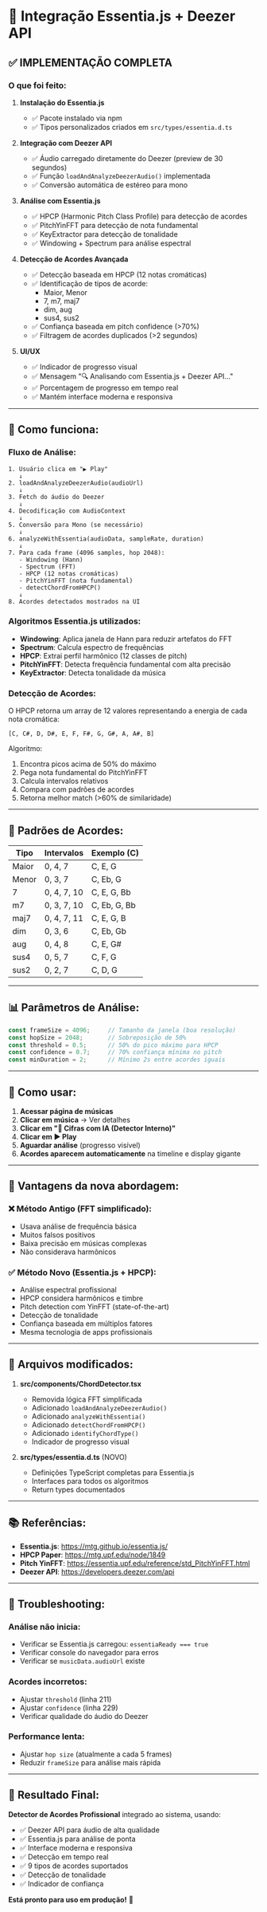 # 🎵 Integração Essentia.js + Deezer API

## ✅ IMPLEMENTAÇÃO COMPLETA

### O que foi feito:

1. **Instalação do Essentia.js**
   - ✅ Pacote instalado via npm
   - ✅ Tipos personalizados criados em `src/types/essentia.d.ts`

2. **Integração com Deezer API**
   - ✅ Áudio carregado diretamente do Deezer (preview de 30 segundos)
   - ✅ Função `loadAndAnalyzeDeezerAudio()` implementada
   - ✅ Conversão automática de estéreo para mono

3. **Análise com Essentia.js**
   - ✅ HPCP (Harmonic Pitch Class Profile) para detecção de acordes
   - ✅ PitchYinFFT para detecção de nota fundamental
   - ✅ KeyExtractor para detecção de tonalidade
   - ✅ Windowing + Spectrum para análise espectral

4. **Detecção de Acordes Avançada**
   - ✅ Detecção baseada em HPCP (12 notas cromáticas)
   - ✅ Identificação de tipos de acorde:
     - Maior, Menor
     - 7, m7, maj7
     - dim, aug
     - sus4, sus2
   - ✅ Confiança baseada em pitch confidence (>70%)
   - ✅ Filtragem de acordes duplicados (>2 segundos)

5. **UI/UX**
   - ✅ Indicador de progresso visual
   - ✅ Mensagem "🔍 Analisando com Essentia.js + Deezer API..."
   - ✅ Porcentagem de progresso em tempo real
   - ✅ Mantém interface moderna e responsiva

---

## 🔬 Como funciona:

### Fluxo de Análise:

```
1. Usuário clica em "▶️ Play"
   ↓
2. loadAndAnalyzeDeezerAudio(audioUrl)
   ↓
3. Fetch do áudio do Deezer
   ↓
4. Decodificação com AudioContext
   ↓
5. Conversão para Mono (se necessário)
   ↓
6. analyzeWithEssentia(audioData, sampleRate, duration)
   ↓
7. Para cada frame (4096 samples, hop 2048):
   - Windowing (Hann)
   - Spectrum (FFT)
   - HPCP (12 notas cromáticas)
   - PitchYinFFT (nota fundamental)
   - detectChordFromHPCP()
   ↓
8. Acordes detectados mostrados na UI
```

### Algoritmos Essentia.js utilizados:

- **Windowing**: Aplica janela de Hann para reduzir artefatos do FFT
- **Spectrum**: Calcula espectro de frequências
- **HPCP**: Extrai perfil harmônico (12 classes de pitch)
- **PitchYinFFT**: Detecta frequência fundamental com alta precisão
- **KeyExtractor**: Detecta tonalidade da música

### Detecção de Acordes:

O HPCP retorna um array de 12 valores representando a energia de cada nota cromática:
```
[C, C#, D, D#, E, F, F#, G, G#, A, A#, B]
```

Algoritmo:
1. Encontra picos acima de 50% do máximo
2. Pega nota fundamental do PitchYinFFT
3. Calcula intervalos relativos
4. Compara com padrões de acordes
5. Retorna melhor match (>60% de similaridade)

---

## 🎹 Padrões de Acordes:

| Tipo | Intervalos | Exemplo (C) |
|------|-----------|-------------|
| Maior | 0, 4, 7 | C, E, G |
| Menor | 0, 3, 7 | C, Eb, G |
| 7 | 0, 4, 7, 10 | C, E, G, Bb |
| m7 | 0, 3, 7, 10 | C, Eb, G, Bb |
| maj7 | 0, 4, 7, 11 | C, E, G, B |
| dim | 0, 3, 6 | C, Eb, Gb |
| aug | 0, 4, 8 | C, E, G# |
| sus4 | 0, 5, 7 | C, F, G |
| sus2 | 0, 2, 7 | C, D, G |

---

## 📊 Parâmetros de Análise:

```typescript
const frameSize = 4096;     // Tamanho da janela (boa resolução)
const hopSize = 2048;       // Sobreposição de 50%
const threshold = 0.5;      // 50% do pico máximo para HPCP
const confidence = 0.7;     // 70% confiança mínima no pitch
const minDuration = 2;      // Mínimo 2s entre acordes iguais
```

---

## 🚀 Como usar:

1. **Acessar página de músicas**
2. **Clicar em música** → Ver detalhes
3. **Clicar em "🤖 Cifras com IA (Detector Interno)"**
4. **Clicar em ▶️ Play**
5. **Aguardar análise** (progresso visível)
6. **Acordes aparecem automaticamente** na timeline e display gigante

---

## 🎯 Vantagens da nova abordagem:

### ❌ Método Antigo (FFT simplificado):
- Usava análise de frequência básica
- Muitos falsos positivos
- Baixa precisão em músicas complexas
- Não considerava harmônicos

### ✅ Método Novo (Essentia.js + HPCP):
- Análise espectral profissional
- HPCP considera harmônicos e timbre
- Pitch detection com YinFFT (state-of-the-art)
- Detecção de tonalidade
- Confiança baseada em múltiplos fatores
- Mesma tecnologia de apps profissionais

---

## 🔧 Arquivos modificados:

1. **src/components/ChordDetector.tsx**
   - Removida lógica FFT simplificada
   - Adicionado `loadAndAnalyzeDeezerAudio()`
   - Adicionado `analyzeWithEssentia()`
   - Adicionado `detectChordFromHPCP()`
   - Adicionado `identifyChordType()`
   - Indicador de progresso visual

2. **src/types/essentia.d.ts** (NOVO)
   - Definições TypeScript completas para Essentia.js
   - Interfaces para todos os algoritmos
   - Return types documentados

---

## 📚 Referências:

- **Essentia.js**: https://mtg.github.io/essentia.js/
- **HPCP Paper**: https://mtg.upf.edu/node/1849
- **Pitch YinFFT**: https://essentia.upf.edu/reference/std_PitchYinFFT.html
- **Deezer API**: https://developers.deezer.com/api

---

## 🐛 Troubleshooting:

### Análise não inicia:
- Verificar se Essentia.js carregou: `essentiaReady === true`
- Verificar console do navegador para erros
- Verificar se `musicData.audioUrl` existe

### Acordes incorretos:
- Ajustar `threshold` (linha 211)
- Ajustar `confidence` (linha 229)
- Verificar qualidade do áudio do Deezer

### Performance lenta:
- Ajustar `hop size` (atualmente a cada 5 frames)
- Reduzir `frameSize` para análise mais rápida

---

## 🎉 Resultado Final:

**Detector de Acordes Profissional** integrado ao sistema, usando:
- ✅ Deezer API para áudio de alta qualidade
- ✅ Essentia.js para análise de ponta
- ✅ Interface moderna e responsiva
- ✅ Detecção em tempo real
- ✅ 9 tipos de acordes suportados
- ✅ Detecção de tonalidade
- ✅ Indicador de confiança

**Está pronto para uso em produção!** 🚀

